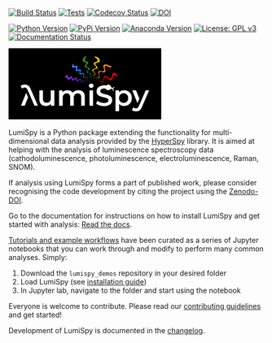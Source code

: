 [![Build Status](https://dev.azure.com/Lumispy/lumispy/_apis/build/status/LumiSpy.lumispy?branchName=main)](https://dev.azure.com/Lumispy/lumispy/_build/latest?definitionId=3&branchName=main)
[![Tests](https://github.com/lumispy/lumispy/workflows/Tests/badge.svg)](https://github.com/lumispy/lumispy/actions)
[![Codecov Status](https://codecov.io/gh/lumispy/lumispy/branch/main/graph/badge.svg?token=8ZFX8X4Z1I)](https://codecov.io/gh/lumispy/lumispy)
[![DOI](https://zenodo.org/badge/DOI/10.5281/zenodo.4640445.svg)](https://doi.org/10.5281/zenodo.4640445)

[![Python Version](https://img.shields.io/pypi/pyversions/lumispy.svg?style=flat)](https://pypi.python.org/pypi/lumispy)
[![PyPi Version](http://img.shields.io/pypi/v/lumispy.svg?style=flat)](https://pypi.python.org/pypi/lumispy)
[![Anaconda Version](https://anaconda.org/conda-forge/lumispy/badges/version.svg)](https://anaconda.org/conda-forge/lumispy)
[![License: GPL v3](https://img.shields.io/badge/License-GPLv3-blue.svg)](https://www.gnu.org/licenses/gpl-3.0)
[![Documentation Status](https://readthedocs.org/projects/lumispy/badge/?version=latest)](https://lumispy.readthedocs.io/en/latest/?badge=latest)


<img src="https://github.com/LumiSpy/lumispy/raw/main/doc/_static/logo_rec_april21.svg" width="300" alt="LumiSpy">

LumiSpy is a Python package extending the functionality for multi-dimensional
data analysis provided by the [HyperSpy](https://hyperspy.org) library. It is
aimed at helping with the analysis of luminescence spectroscopy data
(cathodoluminescence, photoluminescence, electroluminescence, Raman, SNOM).

If analysis using LumiSpy forms a part of published work, please consider 
recognising the code development by citing the project using the [Zenodo-DOI](https://doi.org/10.5281/zenodo.4640445).

Go to the documentation for instructions on how to install LumiSpy and get started with analysis: [Read the docs](https://lumispy.readthedocs.io).

[Tutorials and example workflows](https://github.com/lumispy/lumispy-demos)
have been curated as a series of Jupyter notebooks that you can work through 
and modify to perform many common analyses. Simply:

1. Download the `lumispy_demos` repository in your desired folder
2. Load LumiSpy (see [installation guide](https://lumispy.readthedocs.io/en/latest/user_guide/installation.html))
3. In Jupyter lab, navigate to the folder and start using the notebook

Everyone is welcome to contribute. Please read our
[contributing guidelines](https://github.com/LumiSpy/lumispy/blob/main/CONTRIBUTING.rst) and get started!

Development of LumiSpy is documented in the
[changelog](https://github.com/LumiSpy/lumispy/blob/main/CHANGELOG.rst).
